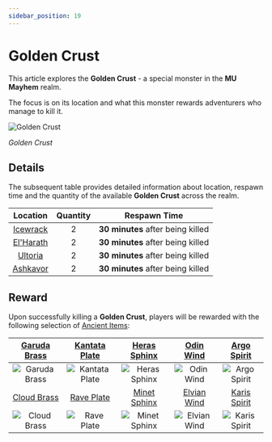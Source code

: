 ```yaml
---
sidebar_position: 19
---
```


# Golden Crust

This article explores the **Golden Crust** - a special monster in the **MU Mayhem** realm.

The focus is on its location and what this monster rewards adventurers who manage to kill it.

![Golden Crust](/img/monsters/special/golden/golden-crust.jpg)

_Golden Crust_

## Details

The subsequent table provides detailed information about location, respawn time and the quantity of the available **Golden Crust** across the realm.

|           Location           | Quantity |           Respawn Time            |
| :--------------------------: | :------: | :-------------------------------: |
|  [Icewrack](/maps/icewrack)  |    2     | **30 minutes** after being killed |
| [El'Harath](/maps/el-harath) |    2     | **30 minutes** after being killed |
|   [Ultoria](/maps/ultoria)   |    2     | **30 minutes** after being killed |
|  [Ashkavor](/maps/ashkavor)  |    2     | **30 minutes** after being killed |

## Reward

Upon successfully killing a **Golden Crust**, players will be rewarded with the following selection of [Ancient Items](/items/ancient-items):

| [Garuda Brass](/items/ancient-items/#ancient-sets) | [Kantata Plate](/items/ancient-items/#ancient-sets) | [Heras Sphinx](/items/ancient-items/#ancient-sets) |  [Odin Wind](/items/ancient-items/#ancient-sets)  | [Argo Spirit](/items/ancient-items/#ancient-sets)  |
| :------------------------------------------------: | :-------------------------------------------------: | :------------------------------------------------: | :-----------------------------------------------: | :------------------------------------------------: |
|  ![Garuda Brass](/img/items/armors/dk/brass.png)   |  ![Kantata Plate](/img/items/armors/dk/plate.png)   |  ![Heras Sphinx](/img/items/armors/dw/sphinx.png)  |    ![Odin Wind](/img/items/armors/fe/wind.png)    |  ![Argo Spirit](/img/items/armors/fe/spirit.png)   |
| [Cloud Brass](/items/ancient-items/#ancient-sets)  |  [Rave Plate](/items/ancient-items/#ancient-sets)   | [Minet Sphinx](/items/ancient-items/#ancient-sets) | [Elvian Wind](/items/ancient-items/#ancient-sets) | [Karis Spirit](/items/ancient-items/#ancient-sets) |
|   ![Cloud Brass](/img/items/armors/dk/brass.png)   |    ![Rave Plate](/img/items/armors/dk/plate.png)    |  ![Minet Sphinx](/img/items/armors/dw/sphinx.png)  |   ![Elvian Wind](/img/items/armors/fe/wind.png)   |  ![Karis Spirit](/img/items/armors/fe/spirit.png)  |
